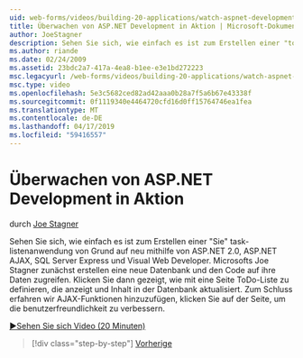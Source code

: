 ```yaml
---
uid: web-forms/videos/building-20-applications/watch-aspnet-development-in-action
title: Überwachen von ASP.NET Development in Aktion | Microsoft-Dokumentation
author: JoeStagner
description: Sehen Sie sich, wie einfach es ist zum Erstellen einer "to do" Aufgabe-listenanwendung von Grund auf neu mithilfe von ASP.NET 2.0, ASP.NET AJAX, SQL Server Express und Visual Web Developer. MIC...
ms.author: riande
ms.date: 02/24/2009
ms.assetid: 23bdc2a7-417a-4ea8-b1ee-e3e1bd272223
msc.legacyurl: /web-forms/videos/building-20-applications/watch-aspnet-development-in-action
msc.type: video
ms.openlocfilehash: 5e3c5682ced82ad42aaa0b28a7f5a6b67e43338f
ms.sourcegitcommit: 0f1119340e4464720cfd16d0ff15764746ea1fea
ms.translationtype: MT
ms.contentlocale: de-DE
ms.lasthandoff: 04/17/2019
ms.locfileid: "59416557"
---
```

# <a name="watch-aspnet-development-in-action"></a>Überwachen von ASP.NET Development in Aktion

durch [Joe Stagner](https://github.com/JoeStagner)

Sehen Sie sich, wie einfach es ist zum Erstellen einer "Sie" task-listenanwendung von Grund auf neu mithilfe von ASP.NET 2.0, ASP.NET AJAX, SQL Server Express und Visual Web Developer. Microsofts Joe Stagner zunächst erstellen eine neue Datenbank und den Code auf ihre Daten zugreifen. Klicken Sie dann gezeigt, wie mit eine Seite ToDo-Liste zu definieren, die anzeigt und Inhalt in der Datenbank aktualisiert. Zum Schluss erfahren wir AJAX-Funktionen hinzuzufügen, klicken Sie auf der Seite, um die benutzerfreundlichkeit zu verbessern.

[&#9654;Sehen Sie sich Video (20 Minuten)](https://channel9.msdn.com/Blogs/ASP-NET-Site-Videos/watch-aspnet-development-in-action)

> [!div class="step-by-step"]
> [Vorherige](lesson-8-working-with-the-gridview-and-formview.md)
